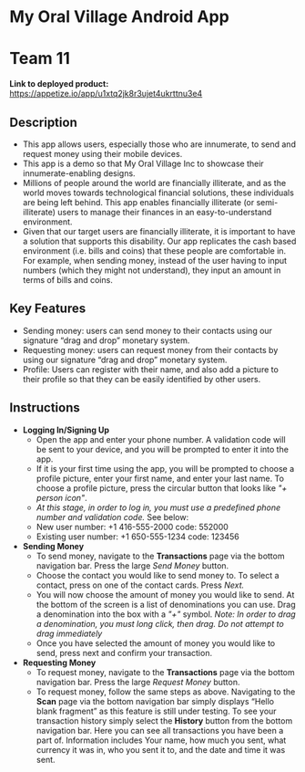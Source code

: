 # My Oral Village Android App
# Team 11

**Link to deployed product:** https://appetize.io/app/u1xtq2jk8r3ujet4ukrttnu3e4

## Description 
 * This app allows users, especially those who are innumerate, to send and request money using their mobile devices.
* This app is a demo so that My Oral Village Inc to showcase their innumerate-enabling designs.
 * Millions of people around the world are financially illiterate, and as the world moves towards technological financial solutions, these individuals are being left behind. This app enables financially illiterate (or semi-illiterate) users to manage their finances in an easy-to-understand environment.
 * Given that our target users are financially illiterate, it is important to have a solution that supports this disability. Our app replicates the cash based environment (i.e. bills and coins) that these people are comfortable in. For example, when sending money, instead of the user having to input numbers (which they might not understand), they input an amount in terms of bills and coins.

## Key Features
 * Sending money: users can send money to their contacts using our signature “drag and drop” monetary system.
* Requesting money: users can request money from their contacts by using our signature “drag and drop” monetary system.
* Profile: Users can register with their name, and also add a picture to their profile so that they can be easily identified by other users.

## Instructions
 * **Logging In/Signing Up**
   *  Open the app and enter your phone number. A validation code will be sent to your device, and you will be prompted to enter it into the app.
     * If it is your first time using the app, you will be prompted to choose a profile picture, enter your first name, and enter your last name. To choose a profile picture, press the circular button that looks like *"+ person icon"*.
   * *At this stage, in order to log in, you must use a predefined phone number and validation code.* See below:
   * New user number: +1 416-555-2000 code: 552000
   * Existing user number: +1 650-555-1234 code: 123456
 * **Sending Money**
   * To send money, navigate to the **Transactions** page via the bottom navigation bar. Press the large *Send Money* button.
   * Choose the contact you would like to send money to. To select a contact, press on one of the contact cards. Press *Next.*
   * You will now choose the amount of money you would like to send. At the bottom of the screen is a list of denominations you can use. Drag a denomination into the box with a *"+"* symbol. *Note: In order to drag a denomination, you must long click, then drag. Do not attempt to drag immediately*
   * Once you have selected the amount of money you would like to send, press next and confirm your transaction.
 * **Requesting Money**
   * To request money, navigate to the **Transactions** page via the bottom navigation bar. Press the large *Request Money* button.
   * To request money, follow the same steps as above.
  Navigating to the **Scan** page via the bottom navigation bar simply displays “Hello blank fragment” as this feature is still under testing.
  To see your transaction history simply select the **History** button from the bottom navigation bar. Here you can see all transactions you have been a part of. Information includes Your name, how much you sent, what currency it was in, who you sent it to, and the date and time it was sent.
